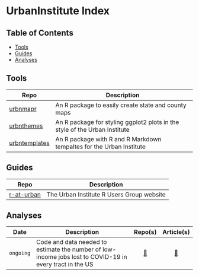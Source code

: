 # UrbanInstitute Index

## Table of Contents

* [Tools](#tools)
* [Guides](#guides)
* [Analyses](#analyses)

## Tools

Repo|Description
----|-----------
[urbnmapr](https://github.com/UrbanInstitute/urbnmapr)|An R package to easily create state and county maps
[urbnthemes](https://github.com/UrbanInstitute/urbnthemes)|An R package for styling ggplot2 plots in the style of the Urban Institute
[urbntemplates](https://github.com/UrbanInstitute/urbntemplates)|An R package with R and R Markdown tempaltes for the Urban Institute

## Guides

Repo|Description
----|-----------
[r-at-urban](https://github.com/UrbanInstitute/r-at-urban)|The Urban Institute R Users Group website

## Analyses

Date|Description|Repo(s)|Article(s)
----|-----------|:--:|:-----:
`ongoing`|Code and data needed to estimate the number of low-income jobs lost to COVID-19 in every tract in the US|[:link:](https://github.com/UrbanInstitute/covid-neighborhood-job-analysis)|[:link:](https://www.urban.org/features/where-low-income-jobs-are-being-lost-covid-19)
